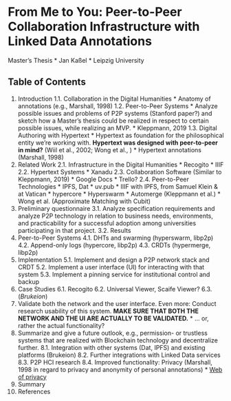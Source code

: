# From Me to You: Peer-to-Peer Collaboration Infrastructure with Linked Data Annotations

Master’s Thesis * Jan Kaßel * Leipzig University

## Table of Contents
1. Introduction
	1.1. Collaboration in the Digital Humanities
				* Anatomy of annotations (e.g., Marshall, 1998)
	1.2. Peer-to-Peer Systems
				* Analyze possible issues and problems of P2P systems (Stanford paper?) and sketch how a Master’s thesis could be realized in respect to certain possible issues, while realizing an MVP.
				* Kleppmann, 2019
	1.3. Digital Authoring with Hypertext
				* Hypertext as foundation for the philosophical entity we’re working with. **Hypertext was designed with peer-to-peer in mind?** (Wiil et al., 2002; Wong et al., )
				* Hypertext annotations (Marshall, 1998)
2. Related Work
	2.1. Infrastructure in the Digital Humanities
		* Recogito
		* IIIF
	2.2. Hypertext Systems
		* Xanadu
	2.3. Collaboration Software (Similar to Kleppmann, 2019)
		* Google Docs
		* Trello?
	2.4. Peer-to-Peer Technologies
		* IPFS, Dat
			* uv.pub
			* IIIF with IPFS, from Samuel Klein & at Vatican
			* hypercore 
			* Hyperswarm
		* Automerge (Kleppmann et al.)
		* Wong et al. (Approximate Matching with Cubit)
3. Preliminary questionnaire
	3.1. Analyze specification requirements and analyze P2P technology in relation to business needs, environments, and practicability for a successful adoption among universities participating in that project.
	3.2. Results
4. Peer-to-Peer Systems
	4.1. DHTs and swarming (hyperswarm, libp2p)
	4.2. Append-only logs (hypercore, libp2p)
	4.3. CRDTs (hypermerge, libp2p)
5. Implementation
	5.1. Implement and design a P2P network stack and CRDT
	5.2. Implement a user interface (UI) for interacting with that system
	5.3. Implement a pinning service for institutional control and backup
6. Case Studies
	6.1. Recogito
	6.2. Universal Viewer, Scaife Viewer?
	6.3. (_Brukeion_)
7. Validate both the network and the user interface. Even more: Conduct research usability of this system. **MAKE SURE THAT BOTH THE NETWORK AND THE UI ARE ACTUALLY TO BE VALIDATED.**
		* ... or, rather the actual functionality?
8. Summarize and give a future outlook, e.g., permission- or trustless systems that are realized with Blockchain technology and decentralize further.
	8.1. Integration with other systems (Dat, IPFS) and existing platforms (Brukeion)
	8.2. Further integrations with Linked Data services
	8.3. P2P HCI research
	8.4. Improved functionality: Privacy (Marshall, 1998 in regard to privacy and anonymity of personal annotations)
		* [Web of privacy](https://blog.datproject.org/2016/12/12/reader-privacy-on-the-p2p-web/)
9. Summary
10. References